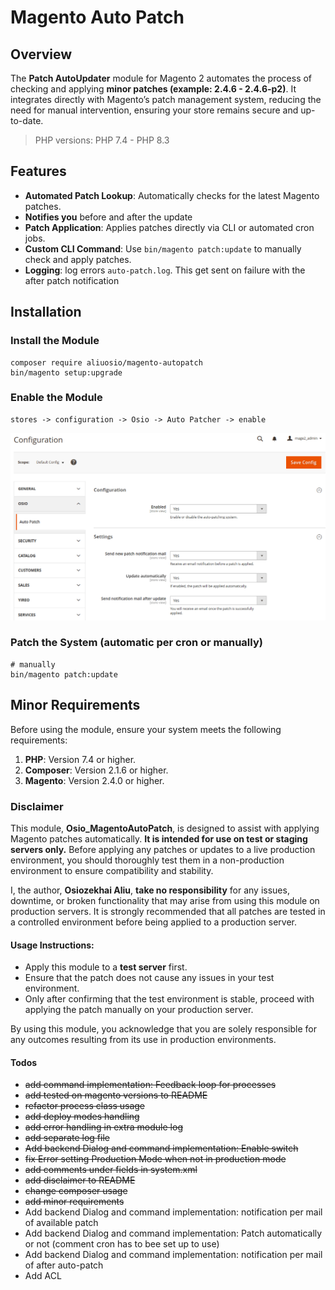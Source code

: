# Magento Auto Patch

## Overview

The **Patch AutoUpdater** module for Magento 2 automates the process of checking and applying **minor patches (example: 2.4.6 - 2.4.6-p2)**. It integrates directly with Magento’s patch management system, reducing the need for manual intervention, ensuring your store remains secure and up-to-date.
> PHP versions: PHP 7.4 - PHP 8.3

## Features
- **Automated Patch Lookup**: Automatically checks for the latest Magento patches.
- **Notifies you** before and after the update
- **Patch Application**: Applies patches directly via CLI or automated cron jobs.
- **Custom CLI Command**: Use `bin/magento patch:update` to manually check and apply patches.
- **Logging**: log errors `auto-patch.log`. This get sent on failure with the after patch notification

## Installation

### Install the Module
    composer require aliuosio/magento-autopatch
    bin/magento setup:upgrade

### Enable the Module
    stores -> configuration -> Osio -> Auto Patcher -> enable
<img src="backend-config.png" alt="Alt text" width="800"/>


### Patch the System (automatic per cron or manually)
    # manually
    bin/magento patch:update

## Minor Requirements
Before using the module, ensure your system meets the following requirements:
1. **PHP**: Version 7.4 or higher.
2. **Composer**: Version 2.1.6 or higher.
3. **Magento**: Version 2.4.0 or higher.

### Disclaimer

This module, **Osio_MagentoAutoPatch**, is designed to assist with applying Magento patches automatically. **It is intended for use on test or staging servers only.** Before applying any patches or updates to a live production environment, you should thoroughly test them in a non-production environment to ensure compatibility and stability.

I, the author, **Osiozekhai Aliu**, **take no responsibility** for any issues, downtime, or broken functionality that may arise from using this module on production servers. It is strongly recommended that all patches are tested in a controlled environment before being applied to a production server.

#### Usage Instructions:
- Apply this module to a **test server** first.
- Ensure that the patch does not cause any issues in your test environment.
- Only after confirming that the test environment is stable, proceed with applying the patch manually on your production server.

By using this module, you acknowledge that you are solely responsible for any outcomes resulting from its use in production environments.

#### Todos
* ~~add command implementation: Feedback loop for processes~~
* ~~add tested on magento versions to README~~
* ~~refactor process class usage~~
* ~~add deploy modes handling~~
* ~~add error handling in extra module log~~
* ~~add separate log file~~
* ~~Add backend Dialog and command implementation: Enable switch~~
* ~~fix Error setting Production Mode when not in production mode~~
* ~~add comments under fields in system.xml~~
* ~~add disclaimer to README~~
* ~~change composer usage~~
* ~~add minor requirements~~
* Add backend Dialog and command implementation: notification per mail of available patch
* Add backend Dialog and command implementation: Patch automatically or not (comment cron has to bee set up to use)
* Add backend Dialog and command implementation: notification per mail of after auto-patch
* Add ACL
